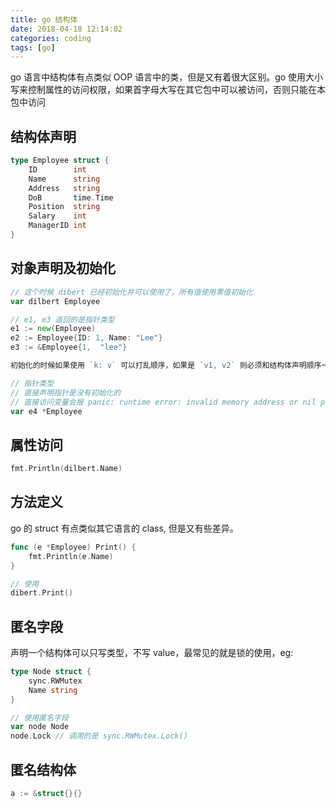 ```yaml
---
title: go 结构体
date: 2018-04-18 12:14:02
categories: coding
tags: [go]
---
```


go 语言中结构体有点类似 OOP 语言中的类，但是又有着很大区别。go 使用大小写来控制属性的访问权限，如果首字母大写在其它包中可以被访问，否则只能在本包中访问

<!-- more -->

## 结构体声明

```go
type Employee struct {
    ID        int
    Name      string
    Address   string
    DoB       time.Time
    Position  string
    Salary    int
    ManagerID int
}
```

## 对象声明及初始化
```go
// 这个时候 dibert 已经初始化并可以使用了，所有值使用零值初始化
var dilbert Employee

// e1, e3 返回的是指针类型
e1 := new(Employee)
e2 := Employee{ID: 1, Name: "Lee"}
e3 := &Employee{1,  "lee"}

初始化的时候如果使用 `k: v` 可以打乱顺序，如果是 `v1, v2` 则必须和结构体声明顺序一致。
```
```go
// 指针类型
// 直接声明指针是没有初始化的
// 直接访问变量会报 panic: runtime error: invalid memory address or nil pointer dereference
var e4 *Employee
```

## 属性访问
```go
fmt.Println(dilbert.Name)
```

## 方法定义
go 的 struct 有点类似其它语言的 class, 但是又有些差异。

```go
func (e *Employee) Print() {
    fmt.Println(e.Name)
}

// 使用
dibert.Print()
```

## 匿名字段
声明一个结构体可以只写类型，不写 value，最常见的就是锁的使用，eg:

```go
type Node struct {
    sync.RWMutex
    Name string
}

// 使用匿名字段
var node Node
node.Lock // 调用的是 sync.RWMutex.Lock()
```

## 匿名结构体

```go
a := &struct{}{}
```